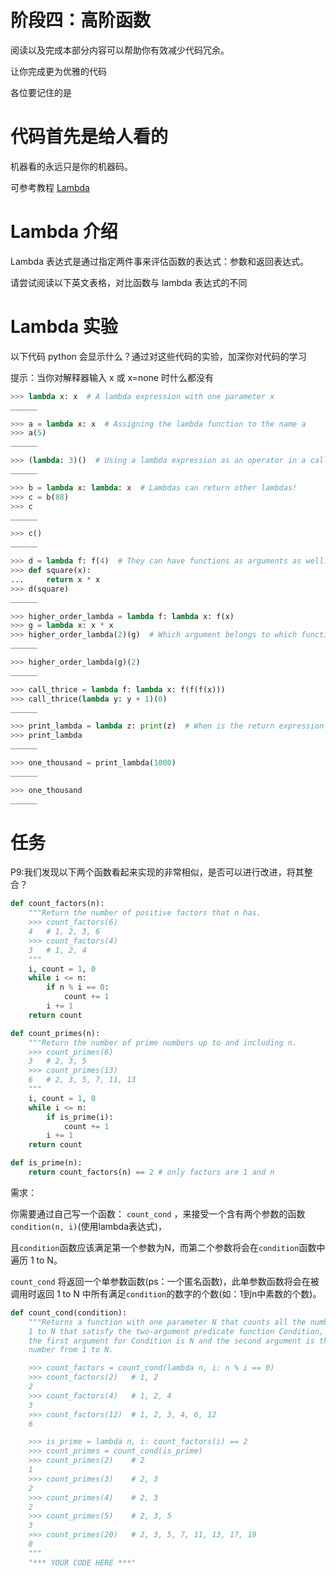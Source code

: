 # 阶段四：高阶函数

阅读以及完成本部分内容可以帮助你有效减少代码冗余。

让你完成更为优雅的代码

各位要记住的是

# 代码首先是给人看的

机器看的永远只是你的机器码。

可参考教程 [Lambda](https://zhuanlan.zhihu.com/p/80960485)

# Lambda 介绍

Lambda 表达式是通过指定两件事来评估函数的表达式：参数和返回表达式。

请尝试阅读以下英文表格，对比函数与 lambda 表达式的不同

# Lambda 实验

以下代码 python 会显示什么？通过对这些代码的实验，加深你对代码的学习

提示：当你对解释器输入 x 或 x=none 时什么都没有

```python
>>> lambda x: x  # A lambda expression with one parameter x
______

>>> a = lambda x: x  # Assigning the lambda function to the name a
>>> a(5)
______

>>> (lambda: 3)()  # Using a lambda expression as an operator in a call exp.
______

>>> b = lambda x: lambda: x  # Lambdas can return other lambdas!
>>> c = b(88)
>>> c
______

>>> c()
______

>>> d = lambda f: f(4)  # They can have functions as arguments as well.
>>> def square(x):
...     return x * x
>>> d(square)
______
```

```python
>>> higher_order_lambda = lambda f: lambda x: f(x)
>>> g = lambda x: x * x
>>> higher_order_lambda(2)(g)  # Which argument belongs to which function call?
______

>>> higher_order_lambda(g)(2)
______

>>> call_thrice = lambda f: lambda x: f(f(f(x)))
>>> call_thrice(lambda y: y + 1)(0)
______

>>> print_lambda = lambda z: print(z)  # When is the return expression of a lambda expression executed?
>>> print_lambda
______

>>> one_thousand = print_lambda(1000)
______

>>> one_thousand
______
```

# 任务

P9:我们发现以下两个函数看起来实现的非常相似，是否可以进行改进，将其整合？

```python
def count_factors(n):
    """Return the number of positive factors that n has.
    >>> count_factors(6)
    4   # 1, 2, 3, 6
    >>> count_factors(4)
    3   # 1, 2, 4
    """
    i, count = 1, 0
    while i <= n:
        if n % i == 0:
            count += 1
        i += 1
    return count

def count_primes(n):
    """Return the number of prime numbers up to and including n.
    >>> count_primes(6)
    3   # 2, 3, 5
    >>> count_primes(13)
    6   # 2, 3, 5, 7, 11, 13
    """
    i, count = 1, 0
    while i <= n:
        if is_prime(i):
            count += 1
        i += 1
    return count

def is_prime(n):
    return count_factors(n) == 2 # only factors are 1 and n
```

需求：

你需要通过自己写一个函数： `count_cond` ，来接受一个含有两个参数的函数 `condition(n, i)`(使用lambda表达式)，

且`condition`函数应该满足第一个参数为N，而第二个参数将会在`condition`函数中遍历 1 to N。  

`count_cond` 将返回一个单参数函数(ps：一个匿名函数)，此单参数函数将会在被调用时返回 1 to N 中所有满足`condition`的数字的个数(如：1到n中素数的个数)。

```python
def count_cond(condition):
    """Returns a function with one parameter N that counts all the numbers from
    1 to N that satisfy the two-argument predicate function Condition, where
    the first argument for Condition is N and the second argument is the
    number from 1 to N.

    >>> count_factors = count_cond(lambda n, i: n % i == 0)
    >>> count_factors(2)   # 1, 2
    2
    >>> count_factors(4)   # 1, 2, 4
    3
    >>> count_factors(12)  # 1, 2, 3, 4, 6, 12
    6

    >>> is_prime = lambda n, i: count_factors(i) == 2
    >>> count_primes = count_cond(is_prime)
    >>> count_primes(2)    # 2
    1
    >>> count_primes(3)    # 2, 3
    2
    >>> count_primes(4)    # 2, 3
    2
    >>> count_primes(5)    # 2, 3, 5
    3
    >>> count_primes(20)   # 2, 3, 5, 7, 11, 13, 17, 19
    8
    """
    "*** YOUR CODE HERE ***"
```
